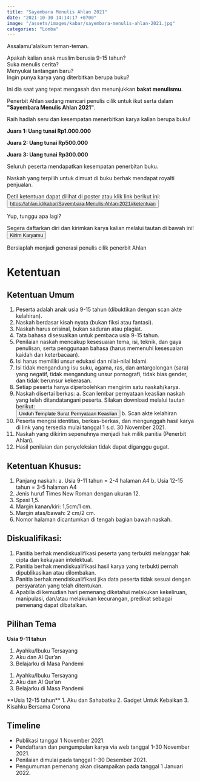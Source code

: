 ```yaml
---
title: "Sayembara Menulis Ahlan 2021"
date: "2021-10-30 14:14:17 +0700"
image: "/assets/images/kabar/sayembara-menulis-ahlan-2021.jpg"
categories: "Lomba"
---
```


Assalamu'alaikum teman-teman.

<div class="alert alert-warning" role="alert">
Apakah kalian anak muslim berusia 9-15 tahun?<br />
Suka menulis cerita?<br />
Menyukai tantangan baru?<br />
Ingin punya karya yang diterbitkan berupa buku?
</div>

Ini dia saat yang tepat mengasah dan menunjukkan **bakat menulismu**. 

Penerbit Ahlan sedang mencari penulis cilik untuk ikut serta dalam **"Sayembara Menulis Ahlan 2021"**.

Raih hadiah seru dan kesempatan menerbitkan karya kalian berupa buku!
   
**Juara 1: Uang tunai Rp1.000.000** 

**Juara 2: Uang tunai Rp500.000**

**Juara 3: Uang tunai Rp300.000**

Seluruh peserta mendapatkan kesempatan penerbitan buku.

Naskah yang terpilih untuk dimuat di buku berhak mendapat royalti penjualan.

Detil ketentuan dapat dilihat di poster atau klik link berikut ini:<br />
<button type="button" class="btn btn-info" href="https://ahlan.id/kabar/Sayembara-Menulis-Ahlan-2021#ketentuan">https://ahlan.id/kabar/Sayembara-Menulis-Ahlan-2021#ketentuan</button>


Yup, tunggu apa lagi?

Segera daftarkan diri dan kirimkan karya kalian melalui tautan di bawah ini!<br />
<button type="button" class="btn btn-primary" href="https://forms.gle/RxFhad7LpXUFU5yB9">Kirim Karyamu</button>

Bersiaplah menjadi generasi penulis cilik penerbit Ahlan

# Ketentuan
## Ketentuan Umum

1. Peserta adalah anak usia 9-15 tahun (dibuktikan dengan scan akte kelahiran).
1. Naskah berdasar kisah nyata (bukan fiksi atau fantasi).
1. Naskah harus orisinal, bukan saduran atau plagiat.
1. Tata bahasa disesuaikan untuk pembaca usia 9-15 tahun.
1. Penilaian naskah mencakup kesesuaian tema, isi, teknik, dan gaya penulisan, serta penggunaan bahasa (harus memenuhi kesesuaian kaidah dan keterbacaan).
1. Isi harus memiliki unsur edukasi dan nilai-nilai Islami. 
1. Isi tidak mengandung isu suku, agama, ras, dan antargolongan (sara) yang negatif, tidak mengandung unsur pornografi, tidak bias gender, dan tidak berunsur kekerasan.
1. Setiap peserta hanya diperbolehkan mengirim satu naskah/karya.
1. Naskah disertai berkas:
    a. Scan lembar pernyataan keaslian naskah yang telah ditandatangani peserta. Silakan download melalui tautan berikut: <br />
    <button type="button" class="btn btn-info" href="https://ahlan.id/assets/docs/surat-pernyataan-keaslian-naskah-lomba.docx">Unduh Template Surat Pernyataan Keaslian</button>
    b. Scan akte kelahiran
1. Peserta mengisi identitas, berkas-berkas, dan mengunggah hasil karya di link yang tersedia mulai tanggal 1 s.d. 30 November 2021. 
1. Naskah yang dikirim sepenuhnya menjadi hak milik panitia (Penerbit Ahlan).
1. Hasil penilaian dan penyeleksian tidak dapat diganggu gugat.
       
## Ketentuan Khusus:

1. Panjang naskah:
    a. Usia 9-11 tahun = 2-4 halaman A4
    b. Usia 12-15 tahun = 3-5 halaman A4
2. Jenis huruf Times New Roman dengan ukuran 12.
3. Spasi 1,5.
4. Margin kanan/kiri: 1,5cm/1 cm.
5. Margin atas/bawah: 2 cm/2 cm.
6. Nomor halaman dicantumkan di tengah bagian bawah naskah.

## Diskualifikasi:
1. Panitia berhak mendiskualifikasi peserta yang terbukti melanggar hak cipta dan kekayaan intelektual.
2. Panitia berhak mendiskualifikasi hasil karya yang terbukti pernah dipublikasikan atau dilombakan.
3. Panitia berhak mendiskualifikasi jika data peserta tidak sesuai dengan persyaratan yang telah ditentukan.
4. Apabila di kemudian hari pemenang diketahui melakukan kekeliruan, manipulasi, dan/atau melakukan kecurangan, predikat sebagai pemenang dapat dibatalkan.

## Pilihan Tema
**Usia 9-11 tahun**
1. Ayahku/Ibuku Tersayang
2. Aku dan Al Qur’an
3. Belajarku di Masa Pandemi
<ol>
  <li>Ayahku/Ibuku Tersayang</li>
  <li>Aku dan Al Qur’an</li>
  <li>Belajarku di Masa Pandemi</li>
</ol>
**Usia 12-15 tahun**
1. Aku dan Sahabatku
2. Gadget Untuk Kebaikan
3. Kisahku Bersama Corona

## Timeline
- Publikasi tanggal 1 November 2021.
- Pendaftaran dan pengumpulan karya via web tanggal 1-30 November 2021.
- Penilaian dimulai pada tanggal 1-30 Desember 2021.
- Pengumuman pemenang akan disampaikan pada tanggal 1 Januari 2022.
